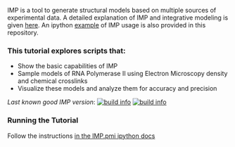 IMP is a tool to generate structural models based on multiple sources of experimental data.  A detailed explanation of IMP and integrative modeling is given [here](http://integrativemodeling.org/nightly/doc/manual/). An ipython [example](http://nbviewer.jupyter.org/github/salilab/imp_tutorial/blob/develop/doc/IMP_example.ipynb?flush_cache=true) of IMP usage is also provided in this repository.

### This tutorial explores scripts that:

* Show the basic capabilities of IMP
* Sample models of RNA Polymerase II using Electron Microscopy density and chemical crosslinks
* Visualize these models and analyze them for accuracy and precision

_Last known good IMP version_: [![build info](https://salilab.org/imp/systems/?sysstat=7&branch=master)](http://salilab.org/imp/systems/) [![build info](https://salilab.org/imp/systems/?sysstat=7&branch=develop)](http://salilab.org/imp/systems/)

### Running the Tutorial
Follow the instructions [in the IMP.pmi ipython docs](http://nbviewer.jupyter.org/github/salilab/imp_tutorial/blob/develop/doc/Tutorial.ipynb?flush_cache=true)
